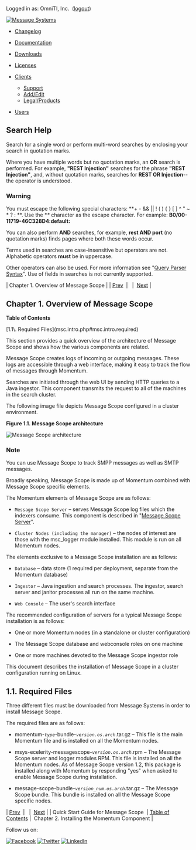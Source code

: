 Logged in as: OmniTI, Inc.  ([logout](https://support.messagesystems.com/logout.php))

[![Message Systems](https://support.messagesystems.com/images/ms-white205.png)](https://support.messagesystems.com/start.php) 

*   [Changelog](https://support.messagesystems.com/start.php?show=changelog)
*   [Documentation](https://support.messagesystems.com/docs/)
*   [Downloads](https://support.messagesystems.com/start.php)

*   [Licenses](https://support.messagesystems.com/license_summary.php)
*   <a href="">Clients</a>
    *   [Support](https://support.messagesystems.com/cs.php)
    *   [Add/Edit](https://support.messagesystems.com/edit_client.php)
    *   [Legal/Products](https://support.messagesystems.com/edit_products.php)
*   [Users](https://support.messagesystems.com/edit_customer.php)

## Search Help

Search for a single word or perform multi-word searches by enclosing your search in quotation marks.

Where you have multiple words but no quotation marks, an **OR** search is performed. For example, **"REST Injection"** searches for the phrase **"REST Injection"**, and, without quotation marks, searches for **REST OR Injection**--the operator is understood.

### Warning

You must escape the following special characters: **+ - && || ! ( ) { } [ ] ^ " ~ * ? : \**. Use the **\** character as the escape character. For example: **B0/00-11719-46C328D4\:default\:**

You can also perform **AND** searches, for example, **rest AND port** (no quotation marks) finds pages where both these words occur.

Terms used in searches are case-insensitive but operators are not. Alphabetic operators **must** be in uppercase.

Other operators can also be used. For more information see "[Query Parser Syntax](https://lucene.apache.org/core/old_versioned_docs/versions/3_0_0/queryparsersyntax.html)". Use of fields in searches is not currently supported.

| Chapter 1. Overview of Message Scope |
| [Prev](index.php)  |   |  [Next](scope.installing.php) |

## Chapter 1. Overview of Message Scope

**Table of Contents**

<dl class="toc">

<dt>[1.1\. Required Files](msc.intro.php#msc.intro.required)</dt>

</dl>

This section provides a quick overview of the architecture of Message Scope and shows how the various components are related.

Message Scope creates logs of incoming or outgoing messages. These logs are accessible through a web interface, making it easy to track the flow of messages through Momentum.

Searches are initiated through the web UI by sending HTTP queries to a Java ingestor. This component transmits the request to all of the machines in the search cluster.

The following image file depicts Message Scope configured in a cluster environment.

<a name="figure_messagescope_diagram"></a>

**Figure 1.1. Message Scope architecture**

![Message Scope architecture](images/messagescope_diagram.jpg)

### Note

You can use Message Scope to track SMPP messages as well as SMTP messages.

Broadly speaking, Message Scope is made up of Momentum combined with Message Scope specific elements.

The Momentum elements of Message Scope are as follows:

*   `Message Scope Server` – serves Message Scope log files which the indexers consume. This component is described in "[Message Scope Server](https://support.messagesystems.com/docs/web-message-scope/msc.server.php)".

*   `Cluster Nodes (including the manager)` – the nodes of interest are those with the msc_logger module installed. This module is run on all Momentum nodes.

The elements exclusive to a Message Scope installation are as follows:

*   `Database` – data store (1 required per deployment, separate from the Momentum database)

*   `Ingestor` – Java ingestion and search processes. The ingestor, search server and janitor processes all run on the same machine.

*   `Web Console` – The user's search interface

The recommended configuration of servers for a typical Message Scope installation is as follows:

*   One or more Momentum nodes (in a standalone or cluster configuration)

*   The Message Scope database and webconsole roles on one machine

*   One or more machines devoted to the Message Scope ingestor role

This document describes the installation of Message Scope in a cluster configuration running on Linux.

## 1.1. Required Files

Three different files must be downloaded from Message Systems in order to install Message Scope.

The required files are as follows:

*   momentum-*`type`*-bundle-*`version.os.arch`*.tar.gz – This file is the main Momentum file and is installed on all the Momentum nodes.

*   msys-ecelerity-messagescope-*`version.os.arch`*.rpm – The Message Scope server and logger modules RPM. This file is installed on all the Momentum nodes. As of Message Scope version 1.2, this package is installed along with Momentum by responding "yes" when asked to enable Message Scope during installation.

*   message-scope-bundle-*`version_num.os.arch`*.tar.gz – The Message Scope bundle. This bundle is installed on all the Message Scope specific nodes.

| [Prev](index.php)  |   |  [Next](scope.installing.php) |
| Quick Start Guide for Message Scope  | [Table of Contents](index.php) |  Chapter 2. Installing the Momentum Component |

Follow us on:

[![Facebook](https://support.messagesystems.com/images/icon-facebook.png)](http://www.facebook.com/messagesystems) [![Twitter](https://support.messagesystems.com/images/icon-twitter.png)](http://twitter.com/#!/MessageSystems) [![LinkedIn](https://support.messagesystems.com/images/icon-linkedin.png)](http://www.linkedin.com/company/message-systems)